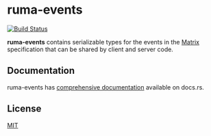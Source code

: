 # ruma-events

[![Build Status](https://travis-ci.org/ruma/ruma-events.svg?branch=master)](https://travis-ci.org/ruma/ruma-events)

**ruma-events** contains serializable types for the events in the [Matrix](https://matrix.org/) specification that can be shared by client and server code.

## Documentation

ruma-events has [comprehensive documentation](https://docs.rs/ruma-events) available on docs.rs.

## License

[MIT](http://opensource.org/licenses/MIT)
